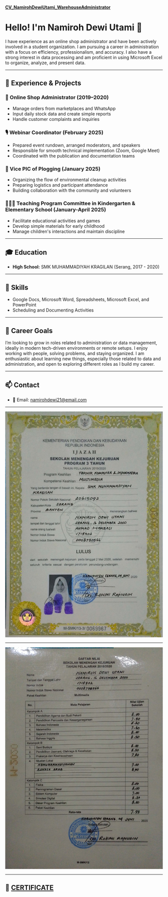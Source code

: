 
[**CV_NamirohDewiUtami_WarehouseAdministrator**](https://drive.google.com/file/d/1O7HMTake1gpxrQHbbQYXVhFP4M-xMRAh/view?usp=drivesdk)

# Hello! I'm Namiroh Dewi Utami 👋

I have experience as an online shop administrator and have been actively involved in a student organization. I am pursuing a career in administration with a focus on efficiency, professionalism, and accuracy. I also have a strong interest in data processing and am proficient in using Microsoft Excel to organize, analyze, and present data.

---

## 🧠 Experience & Projects

### 💼 Online Shop Administrator (2019–2020)
- Manage orders from marketplaces and WhatsApp
- Input daily stock data and create simple reports
- Handle customer complaints and inquiries

### 🎙️ Webinar Coordinator (February 2025)
- Prepared event rundown, arranged moderators, and speakers
- Responsible for smooth technical implementation (Zoom, Google Meet)
- Coordinated with the publication and documentation teams

### 🌱 Vice PIC of Plogging (January 2025)
- Organizing the flow of environmental cleanup activities
- Preparing logistics and participant attendance
- Building collaboration with the community and volunteers

### 👩🏻‍🏫 Teaching Program Committee in Kindergarten & Elementary School (January-April 2025)
- Facilitate educational activities and games
- Develop simple materials for early childhood
- Manage children's interactions and maintain discipline

---

## 🎓 Education
- **High School:** SMK MUHAMMADIYAH KRAGILAN  (Serang, 2017 - 2020)

---

## 🧰 Skills
- Google Docs, Microsoft Word, Spreadsheets, Microsoft Excel, and PowerPoint
- Scheduling and Documenting Activities

---

## 🚀 Career Goals
I’m looking to grow in roles related to administration or data management, ideally in modern tech-driven environments or remote setups. I enjoy working with people, solving problems, and staying organized. I am enthusiastic about learning new things, especially those related to data and administration, and open to exploring different roles as I build my career.

---

## 📫 Contact
- 📧 Email: namirohdewi21@email.com

---

![Ijazah](Ijazah)

---

![Daftar Nilai](Daftar_Nilai)

---

## 📑 [**CERTIFICATE**](https://drive.google.com/drive/folders/1lVZgX5vrwEWNz6cTBgHvwJ7hBFE9TS3Y)


